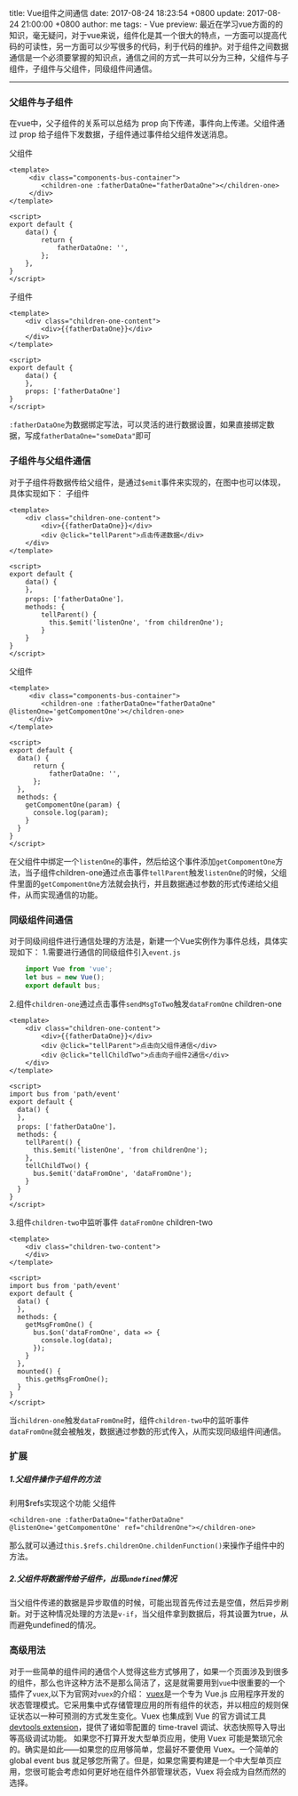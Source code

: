 title: Vue组件之间通信
date: 2017-08-24 18:23:54 +0800
update: 2017-08-24 21:00:00 +0800
author: me
tags:
    - Vue
preview: 最近在学习vue方面的的知识，毫无疑问，对于vue来说，组件化是其一个很大的特点，一方面可以提高代码的可读性，另一方面可以少写很多的代码，利于代码的维护。对于组件之间数据通信是一个必须要掌握的知识点，通信之间的方式一共可以分为三种，父组件与子组件，子组件与父组件，同级组件间通信。


---
### 父组件与子组件
在vue中，父子组件的关系可以总结为 prop 向下传递，事件向上传递。父组件通过 prop 给子组件下发数据，子组件通过事件给父组件发送消息。

父组件
``` vue
<template> 
     <div class="components-bus-container">
        <children-one :fatherDataOne="fatherDataOne"></children-one>
     </div> 
</template>

<script>
export default {
    data() {
        return {
            fatherDataOne: '',
        };
    },
}
</script>
```
子组件
``` vue
<template>
    <div class="children-one-content">
        <div>{{fatherDataOne}}</div>
    </div>
</template>

<script>
export default {
    data() {
    },
    props: ['fatherDataOne']
}
</script>
```
`:fatherDataOne`为数据绑定写法，可以灵活的进行数据设置，如果直接绑定数据，写成`fatherDataOne="someData"`即可

### 子组件与父组件通信
对于子组件将数据传给父组件，是通过`$emit`事件来实现的，在图中也可以体现，具体实现如下：
子组件
``` vue
<template>
    <div class="children-one-content">
        <div>{{fatherDataOne}}</div>
        <div @click="tellParent">点击传递数据</div>
    </div>
</template>

<script>
export default {
    data() {
    },
    props: ['fatherDataOne']，
    methods: {
        tellParent() {
          this.$emit('listenOne', 'from childrenOne');
        }
    }
}
</script>
```
父组件
``` vue
<template> 
     <div class="components-bus-container">
        <children-one :fatherDataOne="fatherDataOne" @listenOne='getCompomentOne'></children-one>
     </div> 
</template>

<script>
export default {
  data() {
      return {
          fatherDataOne: '',
      };
  },
  methods: {
    getCompomentOne(param) {
      console.log(param);
    }
  }
}
</script>
```
在父组件中绑定一个`listenOne`的事件，然后给这个事件添加`getCompomentOne`方法，当子组件children-one通过点击事件`tellParent`触发`listenOne`的时候，父组件里面的`getCompomentOne`方法就会执行，并且数据通过参数的形式传递给父组件，从而实现通信的功能。

### 同级组件间通信
对于同级间组件进行通信处理的方法是，新建一个Vue实例作为事件总线，具体实现如下：
1.需要进行通信的同级组件引入`event.js`
``` javascript
	import Vue from 'vue'; 
	let bus = new Vue(); 
	export default bus; 
```
2.组件`children-one`通过点击事件`sendMsgToTwo`触发`dataFromOne`
children-one
``` vue
<template>
    <div class="children-one-content">
        <div>{{fatherDataOne}}</div>
        <div @click="tellParent">点击向父组件通信</div>
        <div @click="tellChildTwo">点击向子组件2通信</div>
    </div>
</template>

<script>
import bus from 'path/event'
export default {
  data() {
  },
  props: ['fatherDataOne']，
  methods: {
    tellParent() {
      this.$emit('listenOne', 'from childrenOne');
    },
    tellChildTwo() {
      bus.$emit('dataFromOne', 'dataFromOne');
    }
  }
}
</script>
```
3.组件`children-two`中监听事件 `dataFromOne`
children-two
``` vue
<template>
    <div class="children-two-content">
    </div>
</template>

<script>
import bus from 'path/event'
export default {
  data() {
  },
  methods: {
    getMsgFromOne() {
      bus.$on('dataFromOne', data => {
        console.log(data);
      });
    }
  },
  mounted() {
    this.getMsgFromOne();
  }
}
</script>
```
当`children-one`触发`dataFromOne`时，组件`children-two`中的监听事件`dataFromOne`就会被触发，数据通过参数的形式传入，从而实现同级组件间通信。

### 扩展
##### 1.父组件操作子组件的方法
利用$refs实现这个功能
父组件
``` vue
<children-one :fatherDataOne="fatherDataOne" @listenOne='getCompomentOne' ref="childrenOne"></children-one>
```
那么就可以通过`this.$refs.childrenOne.childenFunction()`来操作子组件中的方法。
##### 2.父组件将数据传给子组件，出现`undefined`情况
当父组件传递的数据是异步取值的时候，可能出现首先传过去是空值，然后异步刷新。对于这种情况处理的方法是`v-if`，当父组件拿到数据后，将其设置为true，从而避免undefined的情况。
 
### 高级用法
对于一些简单的组件间的通信个人觉得这些方式够用了，如果一个页面涉及到很多的组件，那么也许这种方法不是那么简洁了，这是就需要用到`vue`中很重要的一个插件了`vuex`,以下为官网对`vuex`的介绍：
[vuex](https://vuex.vuejs.org/)是一个专为 Vue.js 应用程序开发的状态管理模式。它采用集中式存储管理应用的所有组件的状态，并以相应的规则保证状态以一种可预测的方式发生变化。Vuex 也集成到 Vue 的官方调试工具 [devtools extension](https://github.com/vuejs/vue-devtools)，提供了诸如零配置的 time-travel 调试、状态快照导入导出等高级调试功能。
如果您不打算开发大型单页应用，使用 Vuex 可能是繁琐冗余的。确实是如此——如果您的应用够简单，您最好不要使用 Vuex。一个简单的 global event bus 就足够您所需了。但是，如果您需要构建是一个中大型单页应用，您很可能会考虑如何更好地在组件外部管理状态，Vuex 将会成为自然而然的选择。